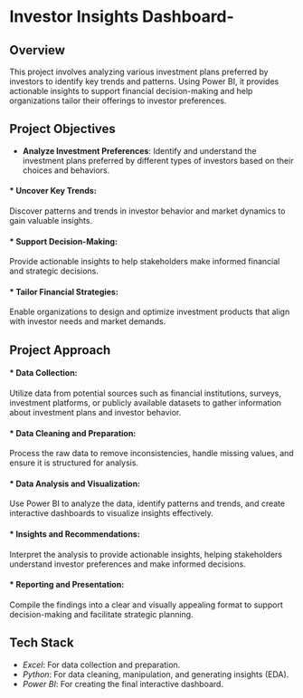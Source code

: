 # Investor Insights Dashboard-
## Overview 
This project involves analyzing various investment plans preferred by investors to identify key trends and patterns. Using Power BI, it provides actionable insights to support financial decision-making and help organizations tailor their offerings to investor preferences.


## Project Objectives
 * **Analyze Investment Preferences**:
Identify and understand the investment plans preferred by different types of investors based on their choices and behaviors.

#### * Uncover Key Trends:
Discover patterns and trends in investor behavior and market dynamics to gain valuable insights.

#### * Support Decision-Making:
Provide actionable insights to help stakeholders make informed financial and strategic decisions.

#### * Tailor Financial Strategies:
Enable organizations to design and optimize investment products that align with investor needs and market demands.


## Project Approach
#### * Data Collection:
Utilize data from potential sources such as financial institutions, surveys, investment platforms, or publicly available datasets to gather information about investment plans and investor behavior.

#### * Data Cleaning and Preparation:
Process the raw data to remove inconsistencies, handle missing values, and ensure it is structured for analysis.

#### * Data Analysis and Visualization:
Use Power BI to analyze the data, identify patterns and trends, and create interactive dashboards to visualize insights effectively.

#### * Insights and Recommendations:
Interpret the analysis to provide actionable insights, helping stakeholders understand investor preferences and make informed decisions.

#### * Reporting and Presentation:
Compile the findings into a clear and visually appealing format to support decision-making and facilitate strategic planning.


## Tech Stack
* *Excel*: For data collection and preparation.
* *Python*: For data cleaning, manipulation, and generating insights (EDA).
* *Power BI*: For creating the final interactive dashboard.

















